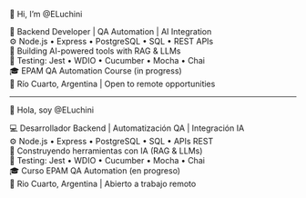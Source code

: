 <!---
- 👋 Hi, I’m @ELuchini
- 👀 I’m interested in ...
- 🌱 I’m currently learning ...
- 💞️ I’m looking to collaborate on ...
- 📫 How to reach me ...
- 😄 Pronouns: ...
- ⚡ Fun fact: ...
--->
👋 Hi, I’m @ELuchini
  
🔧 Backend Developer | QA Automation | AI Integration <br>
⚙️ Node.js • Express • PostgreSQL • SQL • REST APIs <br>
🤖 Building AI-powered tools with RAG & LLMs <br>
🧪 Testing: Jest • WDIO • Cucumber • Mocha • Chai <br>
🎓 EPAM QA Automation Course (in progress) <br>
📍 Río Cuarto, Argentina | Open to remote opportunities <br>

---
👋 Hola, soy @ELuchini

💻 Desarrollador Backend | Automatización QA | Integración IA <br>
⚙️ Node.js • Express • PostgreSQL • SQL • APIs REST <br>
🤖 Construyendo herramientas con IA (RAG & LLMs) <br>
🧪 Testing: Jest • WDIO • Cucumber • Mocha • Chai <br>
🎓 Curso EPAM QA Automation (en progreso) <br>
📍 Rio Cuarto, Argentina | Abierto a trabajo remoto <br>


<!---| Portfolio: [link] | --->




  
<!---
ELuchini/ELuchini is a ✨ special ✨ repository because its `README.md` (this file) appears on your GitHub profile.
You can click the Preview link to take a look at your changes.
--->
